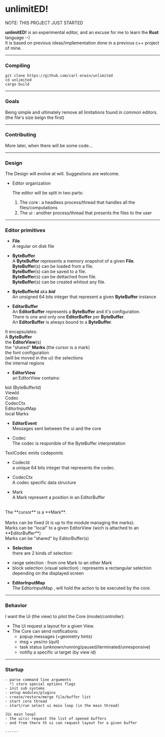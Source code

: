 # unlimitED!


NOTE: THIS PROJECT JUST STARTED

**unlimitED!** is an experimental editor, and an excuse for me to learn the **Rust** language :-)<br/>
It is based on previous ideas/implementation done in a previous c++ project of mine.<br/>


------

### Compiling

```
git clone https://github.com/carl-erwin/unlimited
cd unlimited
cargo build
```

------

### Goals

Being simple and ultimately remove all limitations found in common editors. (the file's size beign the first)

------


### Contributing

More later, when there will be some code...

------

### Design

The Design will evolve at will. Suggestions are welcome.

- Editor organization

  The editor will be split in two parts:<br/>
     1. The core : a headless process/thread that handles all the files/computations
     2. The ui : another process/thread that presents the files to the user

------

### Editor primitives

- **File**<br/>
A regular on disk file

- **ByteBuffer**<br/>
A **ByteBuffer** represents a memory snapshot of a given **File**.<br/>
**ByteBuffer**(s) can be loaded from a file.<br/>
**ByteBuffer**(s) can be saved to a file.<br/>
**ByteBuffer**(s) can be dettached from file.<br/>
**ByteBuffer**(s) can be created whitout any file.<br/>

- **ByteBufferId** aka **_bid_**<br/>
An unsigned 64 bits integer that represent a given **ByteBuffer** instance<br/>

- **EditorBuffer**<br/>
An **EditorBuffer** represents a **ByteBuffer** and it's configuration.<br/>
There is one and only one **EditorBuffer** per **ByteBuffer**.<br/>
An **EditorBuffer** is always bound to a **ByteBuffer**.

 It encapsulates:<br/>
A **ByteBuffer**<br/>
the **EditorView**(s)<br/>
the "shared" **Marks** (the cursor is a mark)<br/>
the font configuration<br/> (will be moved in the ui)
the selections<br/>
the internal regions<br/>

- **EditorView**<br/>
an EditorView contains:<br/>

 bid (ByteBufferId)<br/>
 ViewId<br/>
 Codec<br/>
 CodecCtx<br/>
 EditorInputMap<br/>
 local Marks<br/>

- **EditorEvent**<br/>
Messages sent between the ui and the core


- Codec<br/>
The codec is responible of the ByteBuffer interpretation

TextCodec emits codepoints

- CodecId<br/>
a unique 64 bits integer that represents the codec.

- CodecCtx<br/>
A codec specific data structure

- Mark<br/>
A Mark represent a position in an EditorBuffer<br/>
<br/>
The **cursor** is a **Mark**.<br/>
<br/>
Marks can be fixed (it is up to the module managing the marks).<br/>
Marks can be "local" to a given EditorView  (wich is attached to an **EditorBuffer**)<br/>
Marks can be "shared" by EditorBuffer(s)<br/>

- **Selection**<br/>
there are 2 kinds of selection:<br/>
 * range selection : from one Mark to an other Mark
 * block selection (visual selection) : represents a rectangular selection depending on the displayed screen


- **EditorInputMap**<br/>
The EditorInputMap , will hold the action to be executed by the core.

------

### Behavior

I want the Ui (the view) to pilot the Core (model/controller):<br/>
- The Ui request a layout for a given View.<br/>
- The Core can send notifications:
  * popup messages (+geometry hints)<br/>
  * msg + yes/no   (quit)<br/>
  * task status (unknown/running/paused/terminated/unresponsive)<br/>
  * notifiy a specific ui target (by view id)<br/>

------

### Startup

    - parse command line arguments
      *) store special options flags
    - init sub systems
    - setup modules/plugins
    - create/restore/merge file/buffer list
    - start core thread
    - start/run select ui main loop (in the main thread)

    [Ui main loop]
    - the ui(s) request the list of opened buffers
    - and from there th ui can request layout for a given buffer

    ------
